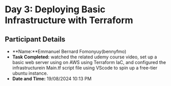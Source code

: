 # Day 3: Deploying Basic Infrastructure with Terraform

## Participant Details
  - **Name:**Emmanuel Bernard Fomonyuy(bennyfmo)
  - **Task Completed:** watched the related udemy course video, set up a basic web server using on AWS using Terraform IaC, and configured the infrastructurein  Main.tf script file using VScode to spin up a free-tier ubuntu instance.
  - **Date and Time:** 19/08/2024 10:13 PM
